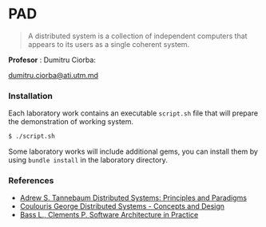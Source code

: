 # PAD

> A distributed system is a collection of independent computers that
> appears to its users as a single coherent system.


**Profesor** : Dumitru Ciorba: 

dumitru.ciorba@ati.utm.md


### Installation

Each laboratory work contains an executable `script.sh` file that will prepare the demonstration of working system.

```sh
$ ./script.sh
```

Some laboratory works will include additional gems, you can install them by using `bundle install` in the laboratory directory.

### References

* [Adrew S. Tannebaum Distributed Systems: Principles and Paradigms]
* [Coulouris George Distributed Systems - Concepts and Design]
* [Bass L., Clements P. Software Architecture in Practice]

[Adrew S. Tannebaum Distributed Systems: Principles and Paradigms]:http://moodle.ati.utm.md/pluginfile.php/5693/mod_glossary/attachment/8/distributed-systems-principles-and-paradigms-2nd-edition.pdf
[Coulouris George Distributed Systems - Concepts and Design]:http://moodle.ati.utm.md/pluginfile.php/5693/mod_glossary/attachment/14/George-Coulouris-Distributed-Systems-Concepts-and-Design-5th-Edition.pdf
[Bass L., Clements P. Software Architecture in Practice]:http://moodle.ati.utm.md/pluginfile.php/5693/mod_glossary/attachment/7/software-architecture-practice1.pdf